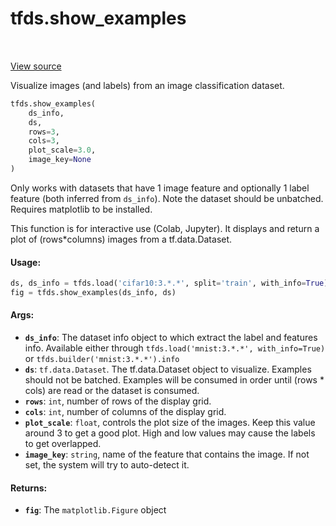<div itemscope itemtype="http://developers.google.com/ReferenceObject">
<meta itemprop="name" content="tfds.show_examples" />
<meta itemprop="path" content="Stable" />
</div>

# tfds.show_examples

<table class="tfo-notebook-buttons tfo-api" align="left">
</table>

<a target="_blank" href="https://github.com/tensorflow/datasets/tree/master/tensorflow_datasets/core/visualization.py">View
source</a>

Visualize images (and labels) from an image classification dataset.

```python
tfds.show_examples(
    ds_info,
    ds,
    rows=3,
    cols=3,
    plot_scale=3.0,
    image_key=None
)
```

<!-- Placeholder for "Used in" -->

Only works with datasets that have 1 image feature and optionally 1 label
feature (both inferred from `ds_info`). Note the dataset should be unbatched.
Requires matplotlib to be installed.

This function is for interactive use (Colab, Jupyter). It displays and return a
plot of (rows*columns) images from a tf.data.Dataset.

#### Usage:

```python
ds, ds_info = tfds.load('cifar10:3.*.*', split='train', with_info=True)
fig = tfds.show_examples(ds_info, ds)
```

#### Args:

*   <b>`ds_info`</b>: The dataset info object to which extract the label and
    features info. Available either through `tfds.load('mnist:3.*.*', with_info=True)`
    or `tfds.builder('mnist:3.*.*').info`
*   <b>`ds`</b>: `tf.data.Dataset`. The tf.data.Dataset object to visualize.
    Examples should not be batched. Examples will be consumed in order until
    (rows * cols) are read or the dataset is consumed.
*   <b>`rows`</b>: `int`, number of rows of the display grid.
*   <b>`cols`</b>: `int`, number of columns of the display grid.
*   <b>`plot_scale`</b>: `float`, controls the plot size of the images. Keep
    this value around 3 to get a good plot. High and low values may cause the
    labels to get overlapped.
*   <b>`image_key`</b>: `string`, name of the feature that contains the image.
    If not set, the system will try to auto-detect it.

#### Returns:

*   <b>`fig`</b>: The `matplotlib.Figure` object
